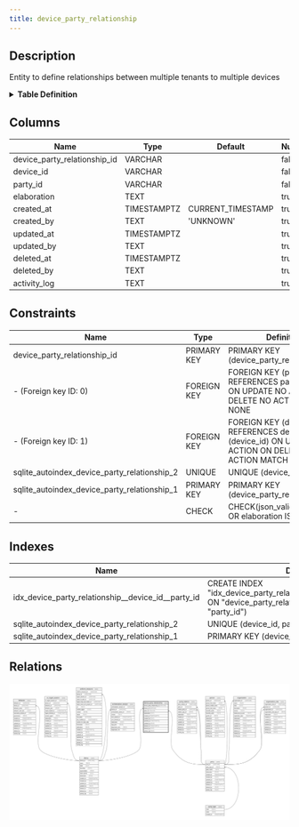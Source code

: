 ```yaml
---
title: device_party_relationship
---
```


## Description

Entity to define relationships between multiple tenants to multiple devices

<details>
<summary><strong>Table Definition</strong></summary>

```sql
CREATE TABLE "device_party_relationship" (
    "device_party_relationship_id" VARCHAR PRIMARY KEY NOT NULL,
    "device_id" VARCHAR NOT NULL,
    "party_id" VARCHAR NOT NULL,
    "elaboration" TEXT CHECK(json_valid(elaboration) OR elaboration IS NULL),
    "created_at" TIMESTAMPTZ DEFAULT CURRENT_TIMESTAMP,
    "created_by" TEXT DEFAULT 'UNKNOWN',
    "updated_at" TIMESTAMPTZ,
    "updated_by" TEXT,
    "deleted_at" TIMESTAMPTZ,
    "deleted_by" TEXT,
    "activity_log" TEXT,
    FOREIGN KEY("device_id") REFERENCES "device"("device_id"),
    FOREIGN KEY("party_id") REFERENCES "party"("party_id"),
    UNIQUE("device_id", "party_id")
)
```

</details>

## Columns

| Name                         | Type        | Default           | Nullable | Parents                                                       | Comment                                                 |
| ---------------------------- | ----------- | ----------------- | -------- | ------------------------------------------------------------- | ------------------------------------------------------- |
| device_party_relationship_id | VARCHAR     |                   | false    |                                                               | {"isSqlDomainZodDescrMeta":true,"isVarChar":true}       |
| device_id                    | VARCHAR     |                   | false    | [device](/docs/standard-library/rssd-schema/device) | {"isSqlDomainZodDescrMeta":true,"isVarChar":true}       |
| party_id                     | VARCHAR     |                   | false    | [party](/docs/standard-library/rssd-schema/party)   | {"isSqlDomainZodDescrMeta":true,"isVarChar":true}       |
| elaboration                  | TEXT        |                   | true     |                                                               | {"isSqlDomainZodDescrMeta":true,"isJsonText":true}      |
| created_at                   | TIMESTAMPTZ | CURRENT_TIMESTAMP | true     |                                                               |                                                         |
| created_by                   | TEXT        | 'UNKNOWN'         | true     |                                                               |                                                         |
| updated_at                   | TIMESTAMPTZ |                   | true     |                                                               |                                                         |
| updated_by                   | TEXT        |                   | true     |                                                               |                                                         |
| deleted_at                   | TIMESTAMPTZ |                   | true     |                                                               |                                                         |
| deleted_by                   | TEXT        |                   | true     |                                                               |                                                         |
| activity_log                 | TEXT        |                   | true     |                                                               | {"isSqlDomainZodDescrMeta":true,"isJsonSqlDomain":true} |

## Constraints

| Name                                         | Type        | Definition                                                                                               |
| -------------------------------------------- | ----------- | -------------------------------------------------------------------------------------------------------- |
| device_party_relationship_id                 | PRIMARY KEY | PRIMARY KEY (device_party_relationship_id)                                                               |
| - (Foreign key ID: 0)                        | FOREIGN KEY | FOREIGN KEY (party_id) REFERENCES party (party_id) ON UPDATE NO ACTION ON DELETE NO ACTION MATCH NONE    |
| - (Foreign key ID: 1)                        | FOREIGN KEY | FOREIGN KEY (device_id) REFERENCES device (device_id) ON UPDATE NO ACTION ON DELETE NO ACTION MATCH NONE |
| sqlite_autoindex_device_party_relationship_2 | UNIQUE      | UNIQUE (device_id, party_id)                                                                             |
| sqlite_autoindex_device_party_relationship_1 | PRIMARY KEY | PRIMARY KEY (device_party_relationship_id)                                                               |
| -                                            | CHECK       | CHECK(json_valid(elaboration) OR elaboration IS NULL)                                                    |

## Indexes

| Name                                               | Definition                                                                                                                |
| -------------------------------------------------- | ------------------------------------------------------------------------------------------------------------------------- |
| idx_device_party_relationship__device_id__party_id | CREATE INDEX "idx_device_party_relationship__device_id__party_id" ON "device_party_relationship"("device_id", "party_id") |
| sqlite_autoindex_device_party_relationship_2       | UNIQUE (device_id, party_id)                                                                                              |
| sqlite_autoindex_device_party_relationship_1       | PRIMARY KEY (device_party_relationship_id)                                                                                |

## Relations

![er](../../../../../../assets/device_party_relationship.svg)
